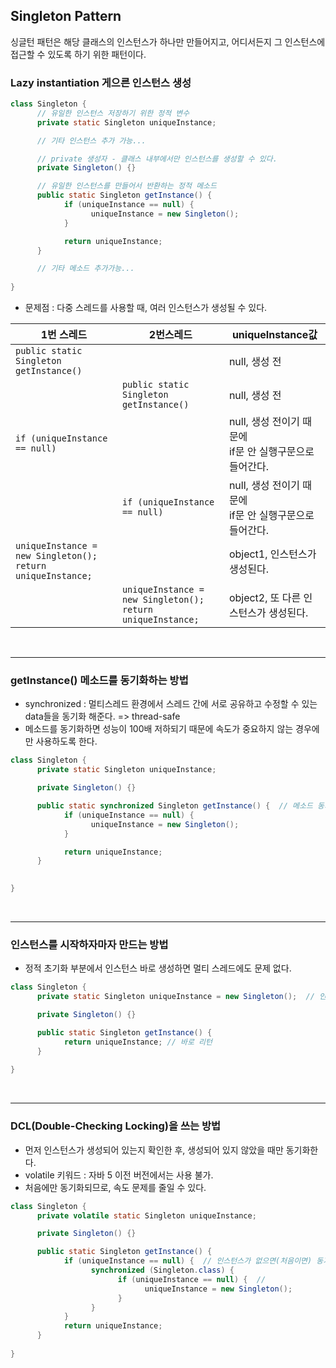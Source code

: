 ## Singleton Pattern
싱글턴 패턴은 해당 클래스의 인스턴스가 하나만 만들어지고, 어디서든지 그 인스턴스에 접근할 수 있도록 하기 위한 패턴이다.  


### Lazy instantiation 게으른 인스턴스 생성

```java
class Singleton {
      // 유일한 인스턴스 저장하기 위한 정적 변수
      private static Singleton uniqueInstance;

      // 기타 인스턴스 추가 가능...

      // private 생성자 - 클래스 내부에서만 인스턴스를 생성할 수 있다.
      private Singleton() {}

      // 유일한 인스턴스를 만들어서 반환하는 정적 메소드
      public static Singleton getInstance() {
            if (uniqueInstance == null) {
                  uniqueInstance = new Singleton();
            }

            return uniqueInstance;
      }

      // 기타 메소드 추가가능...
	
}
```
- 문제점 : 다중 스레드를 사용할 때, 여러 인스턴스가 생성될 수 있다.

|1번 스레드|2번스레드|uniqueInstance값|
|---------|---------|----------------|
|`public static Singleton getInstance()`| |null, 생성 전|
| |`public static Singleton getInstance()`|null, 생성 전|
|`if (uniqueInstance == null)`| |null, 생성 전이기 때문에 <br> if문 안 실행구문으로 들어간다.|
| |`if (uniqueInstance == null)`|null, 생성 전이기 때문에 <br> if문 안 실행구문으로 들어간다.|
|`uniqueInstance = new Singleton();` <br> `return uniqueInstance;`| |object1, 인스턴스가 생성된다.|
| |`uniqueInstance = new Singleton();` <br> `return uniqueInstance;`|object2, 또 다른 인스턴스가 생성된다.|


<br><hr>

### getInstance() 메소드를 동기화하는 방법
- synchronized : 멀티스레드 환경에서 스레드 간에 서로 공유하고 수정할 수 있는 data들을 동기화 해준다. => thread-safe
- 메소드를 동기화하면 성능이 100배 저하되기 때문에 속도가 중요하지 않는 경우에만 사용하도록 한다.

```java
class Singleton {
      private static Singleton uniqueInstance;

      private Singleton() {}

      public static synchronized Singleton getInstance() {  // 메소드 동기화
            if (uniqueInstance == null) {
                  uniqueInstance = new Singleton();
            }

            return uniqueInstance;
      }

	
}
```


<br><hr>

### 인스턴스를 시작하자마자 만드는 방법
- 정적 초기화 부분에서 인스턴스 바로 생성하면 멀티 스레드에도 문제 없다.

```java
class Singleton {
      private static Singleton uniqueInstance = new Singleton();  // 인스턴스 바로 생성

      private Singleton() {}

      public static Singleton getInstance() {
            return uniqueInstance; // 바로 리턴
      }
	
}
```

<br><hr>

### DCL(Double-Checking Locking)을 쓰는 방법
- 먼저 인스턴스가 생성되어 있는지 확인한 후, 생성되어 있지 않았을 때만 동기화한다.
- volatile 키워드 : 자바 5 이전 버전에서는 사용 불가.
- 처음에만 동기화되므로, 속도 문제를 줄일 수 있다.

```java
class Singleton {
      private volatile static Singleton uniqueInstance;

      private Singleton() {}

      public static Singleton getInstance() {
            if (uniqueInstance == null) {  // 인스턴스가 없으면(처음이면) 동기화 1번만
                  synchronized (Singleton.class) {
                        if (uniqueInstance == null) {  // 
                              uniqueInstance = new Singleton();
                        }
                  }
            }
            return uniqueInstance;
      }
	
}
```


